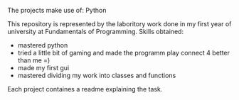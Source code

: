 The projects make use of: 
Python

This repository is represented by the laboritory work done in my first year of university at Fundamentals of Programming.
Skills obtained:
  - mastered python
  - tried a little bit of gaming and made the programm play connect 4 better than me =)
  - made my first gui
  - mastered dividing my work into classes and functions

Each project containes a readme explaining the task.
